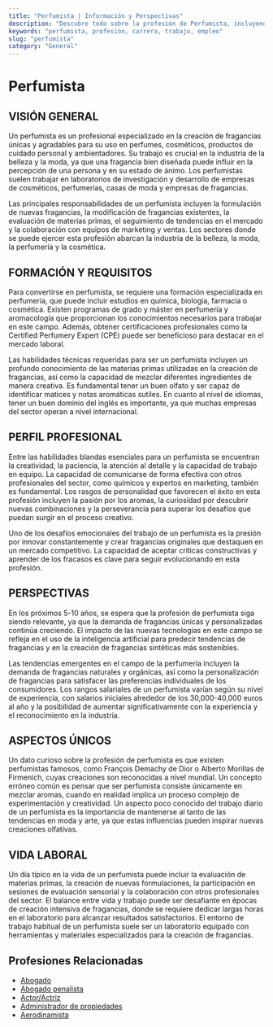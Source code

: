 ```yaml
---
title: "Perfumista | Información y Perspectivas"
description: "Descubre todo sobre la profesión de Perfumista, incluyendo responsabilidades, requisitos y oportunidades."
keywords: "perfumista, profesión, carrera, trabajo, empleo"
slug: "perfumista"
category: "General"
---
```


# Perfumista

## VISIÓN GENERAL

Un perfumista es un profesional especializado en la creación de fragancias únicas y agradables para su uso en perfumes, cosméticos, productos de cuidado personal y ambientadores. Su trabajo es crucial en la industria de la belleza y la moda, ya que una fragancia bien diseñada puede influir en la percepción de una persona y en su estado de ánimo. Los perfumistas suelen trabajar en laboratorios de investigación y desarrollo de empresas de cosméticos, perfumerías, casas de moda y empresas de fragancias.

Las principales responsabilidades de un perfumista incluyen la formulación de nuevas fragancias, la modificación de fragancias existentes, la evaluación de materias primas, el seguimiento de tendencias en el mercado y la colaboración con equipos de marketing y ventas. Los sectores donde se puede ejercer esta profesión abarcan la industria de la belleza, la moda, la perfumería y la cosmética.

## FORMACIÓN Y REQUISITOS

Para convertirse en perfumista, se requiere una formación especializada en perfumería, que puede incluir estudios en química, biología, farmacia o cosmética. Existen programas de grado y máster en perfumería y aromacología que proporcionan los conocimientos necesarios para trabajar en este campo. Además, obtener certificaciones profesionales como la Certified Perfumery Expert (CPE) puede ser beneficioso para destacar en el mercado laboral.

Las habilidades técnicas requeridas para ser un perfumista incluyen un profundo conocimiento de las materias primas utilizadas en la creación de fragancias, así como la capacidad de mezclar diferentes ingredientes de manera creativa. Es fundamental tener un buen olfato y ser capaz de identificar matices y notas aromáticas sutiles. En cuanto al nivel de idiomas, tener un buen dominio del inglés es importante, ya que muchas empresas del sector operan a nivel internacional.

## PERFIL PROFESIONAL

Entre las habilidades blandas esenciales para un perfumista se encuentran la creatividad, la paciencia, la atención al detalle y la capacidad de trabajo en equipo. La capacidad de comunicarse de forma efectiva con otros profesionales del sector, como químicos y expertos en marketing, también es fundamental. Los rasgos de personalidad que favorecen el éxito en esta profesión incluyen la pasión por los aromas, la curiosidad por descubrir nuevas combinaciones y la perseverancia para superar los desafíos que puedan surgir en el proceso creativo.

Uno de los desafíos emocionales del trabajo de un perfumista es la presión por innovar constantemente y crear fragancias originales que destaquen en un mercado competitivo. La capacidad de aceptar críticas constructivas y aprender de los fracasos es clave para seguir evolucionando en esta profesión.

## PERSPECTIVAS

En los próximos 5-10 años, se espera que la profesión de perfumista siga siendo relevante, ya que la demanda de fragancias únicas y personalizadas continúa creciendo. El impacto de las nuevas tecnologías en este campo se refleja en el uso de la inteligencia artificial para predecir tendencias de fragancias y en la creación de fragancias sintéticas más sostenibles.

Las tendencias emergentes en el campo de la perfumería incluyen la demanda de fragancias naturales y orgánicas, así como la personalización de fragancias para satisfacer las preferencias individuales de los consumidores. Los rangos salariales de un perfumista varían según su nivel de experiencia, con salarios iniciales alrededor de los 30,000-40,000 euros al año y la posibilidad de aumentar significativamente con la experiencia y el reconocimiento en la industria.

## ASPECTOS ÚNICOS

Un dato curioso sobre la profesión de perfumista es que existen perfumistas famosos, como François Demachy de Dior o Alberto Morillas de Firmenich, cuyas creaciones son reconocidas a nivel mundial. Un concepto erróneo común es pensar que ser perfumista consiste únicamente en mezclar aromas, cuando en realidad implica un proceso complejo de experimentación y creatividad. Un aspecto poco conocido del trabajo diario de un perfumista es la importancia de mantenerse al tanto de las tendencias en moda y arte, ya que estas influencias pueden inspirar nuevas creaciones olfativas.

## VIDA LABORAL

Un día típico en la vida de un perfumista puede incluir la evaluación de materias primas, la creación de nuevas formulaciones, la participación en sesiones de evaluación sensorial y la colaboración con otros profesionales del sector. El balance entre vida y trabajo puede ser desafiante en épocas de creación intensiva de fragancias, donde se requiere dedicar largas horas en el laboratorio para alcanzar resultados satisfactorios. El entorno de trabajo habitual de un perfumista suele ser un laboratorio equipado con herramientas y materiales especializados para la creación de fragancias.
## Profesiones Relacionadas

- [Abogado](/profesiones/abogado/)
- [Abogado penalista](/profesiones/abogado-penalista/)
- [Actor/Actriz](/profesiones/actor-actriz/)
- [Administrador de propiedades](/profesiones/administrador-de-propiedades/)
- [Aerodinamista](/profesiones/aerodinamista/)

